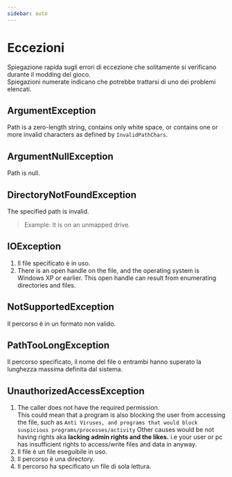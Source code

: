 ```yaml
---
sidebar: auto
---
```


# Eccezioni
Spiegazione rapida sugli errori di eccezione che solitamente si verificano durante il modding del gioco.  
Spiegazioni numerate indicano che potrebbe trattarsi di uno dei problemi elencati.

## ArgumentException
Path is a zero-length string, contains only white space, or contains one or more invalid characters as defined by `InvalidPathChars`.

## ArgumentNullException
Path is null.

## DirectoryNotFoundException
The specified path is invalid.
> Example: It is on an unmapped drive.

## IOException

1. Il file specificato è in uso.
2. There is an open handle on the file, and the operating system is Windows XP or earlier. This open handle can result from enumerating directories and files.

## NotSupportedException
Il percorso è in un formato non valido.

## PathTooLongException
Il percorso specificato, il nome del file o entrambi hanno superato la lunghezza massima definita dal sistema.

## UnauthorizedAccessException

1. The caller does not have the required permission.  
   This could mean that a program is also blocking the user from accessing the file, such as `Anti Viruses, and programs that would block suspicious programs/processes/activity` Other causes would be not having rights aka **lacking admin rights and the likes.** i.e your user or pc has insufficient rights to access/write files and data in anyway.
2. Il file è un file eseguibile in uso.
3. Il percorso è una directory.
4. Il percorso ha specificato un file di sola lettura.
